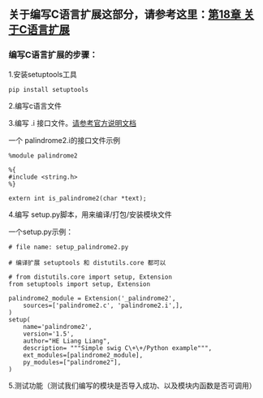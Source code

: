 ## 关于编写C语言扩展这部分，请参考这里：[第18章 关于C语言扩展](../chap18-程序打包/chap18.2-编译扩展.md)


### 编写C语言扩展的步骤：

1.安装setuptools工具
```
pip install setuptools
```

2.编写c语言文件

3.编写 .i 接口文件。[请参考官方说明文档](http://www.swig.org/Doc4.0/SWIGDocumentation.html#SWIG_nn9)

一个 palindrome2.i的接口文件示例
```
%module palindrome2

%{
#include <string.h>
%}

extern int is_palindrome2(char *text);
```


4.编写 setup.py脚本，用来编译/打包/安装模块文件

一个setup.py示例：
```
# file name: setup_palindrome2.py

# 编译扩展 setuptools 和 distutils.core 都可以

# from distutils.core import setup, Extension
from setuptools import setup, Extension

palindrome2_module = Extension('_palindrome2',
    sources=['palindrome2.c', 'palindrome2.i',],
)
setup(
    name='palindrome2',
    version='1.5',
    author="HE Liang Liang",
    description= """Simple swig C\+\+/Python example""",
    ext_modules=[palindrome2_module],
    py_modules=["palindrome2"],
)
```

5.测试功能（测试我们编写的模块是否导入成功、以及模块内函数是否可调用）


